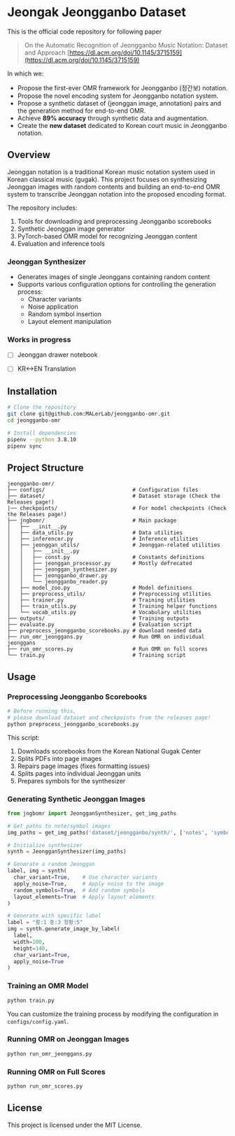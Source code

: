 # Jeongak Jeongganbo Dataset

This is the official code repository for following paper
> On the Automatic Recognition of Jeongganbo Music Notation: Dataset and Approach
> [https://dl.acm.org/doi/10.1145/3715159](https://dl.acm.org/doi/10.1145/3715159)

In which we:
* Propose the first-ever OMR framework for Jeongganbo (정간보) notation.
* Propose the novel encoding system for Jeongganbo notation system.
* Propose a synthetic dataset of (jeonggan image, annotation) pairs and the generation method for end-to-end OMR.
* Achieve **89% accuracy** through synthetic data and augmentation.
* Create the **new dataset** dedicated to Korean court music in Jeongganbo notation.


## Overview

Jeonggan notation is a traditional Korean music notation system used in Korean classical music (gugak). This project focuses on synthesizing Jeonggan images with random contents and building an end-to-end OMR system to transcribe Jeonggan notation into the proposed encoding format.

The repository includes:
1. Tools for downloading and preprocessing Jeongganbo scorebooks
1. Synthetic Jeonggan image generator
1. PyTorch-based OMR model for recognizing Jeonggan content
1. Evaluation and inference tools

### Jeonggan Synthesizer
* Generates images of single Jeonggans containing random content
* Supports various configuration options for controlling the generation process:
  - Character variants
  - Noise application
  - Random symbol insertion
  - Layout element manipulation

### Works in progress
* [ ] Jeonggan drawer notebook
* [ ] KR<->EN Translation


## Installation

```bash
# Clone the repository
git clone git@github.com:MALerLab/jeongganbo-omr.git
cd jeongganbo-omr

# Install dependencies
pipenv --python 3.8.10
pipenv sync
```


## Project Structure

```
jeongganbo-omr/
├── configs/                            # Configuration files
├── dataset/                            # Dataset storage (Check the Releases page!)
|── checkpoints/                        # For model checkpoints (Check the Releases page!)
├── jngbomr/                            # Main package
│   ├── __init__.py
│   ├── data_utils.py                   # Data utilities
│   ├── inferencer.py                   # Inference utilities
│   ├── jeonggan_utils/                 # Jeonggan-related utilities
│   │   ├── __init__.py
│   │   ├── const.py                    # Constants definitions
│   │   ├── jeonggan_processor.py       # Mostly defrecated
│   │   ├── jeonggan_synthesizer.py
│   │   ├── jeongganbo_drawer.py
│   │   └── jeongganbo_reader.py
│   ├── model_zoo.py                    # Model definitions
│   ├── preprocess_utils/               # Preprocessing utilities
│   ├── trainer.py                      # Training utilities
│   ├── train_utils.py                  # Training helper functions
│   └── vocab_utils.py                  # Vocabulary utilities
├── outputs/                            # Training outputs
├── evaluate.py                         # Evaluation script
├── preprocess_jeongganbo_scorebooks.py # download needed data
├── run_omr_jeonggans.py                # Run OMR on individual jeonggans
├── run_omr_scores.py                   # Run OMR on full scores
└── train.py                            # Training script
```

## Usage

### Preprocessing Jeongganbo Scorebooks
```bash
# Before running this,
# please download dataset and checkpoints from the releases page!
python preprocess_jeongganbo_scorebooks.py
```

This script:
1. Downloads scorebooks from the Korean National Gugak Center
2. Splits PDFs into page images
3. Repairs page images (fixes formatting issues)
4. Splits pages into individual Jeonggan units
5. Prepares symbols for the synthesizer

### Generating Synthetic Jeonggan Images
```python
from jngbomr import JeongganSynthesizer, get_img_paths

# Get paths to note/symbol images
img_paths = get_img_paths('dataset/jeongganbo/synth/', ['notes', 'symbols'])

# Initialize synthesizer
synth = JeongganSynthesizer(img_paths)

# Generate a random Jeonggan
label, img = synth(
  char_variant=True,    # Use character variants
  apply_noise=True,     # Apply noise to the image
  random_symbols=True,  # Add random symbols
  layout_elements=True  # Apply layout elements
)

# Generate with specific label
label = "황:1 중:3 청황:5"
img = synth.generate_image_by_label(
  label, 
  width=100, 
  height=140, 
  char_variant=True, 
  apply_noise=True
)
```

### Training an OMR Model
```bash
python train.py
```

You can customize the training process by modifying the configuration in `configs/config.yaml`.

### Running OMR on Jeonggan Images
```bash
python run_omr_jeonggans.py
```

### Running OMR on Full Scores
```bash
python run_omr_scores.py
```

## License
This project is licensed under the MIT License.
